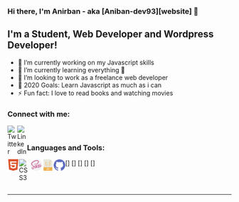 ### Hi there, I'm Anirban - aka [Aniban-dev93][website] 👋

## I'm a Student, Web Developer and Wordpress Developer! 
- 🔭 I’m currently working on my Javascript skills
- 🌱 I’m currently learning everything 🤣
- 👯 I’m looking to work as a freelance web developer
- 🥅 2020 Goals: Learn Javascript as much as i can
- ⚡ Fun fact: I love to read books and watching movies

### Connect with me:


[<img align="left" alt="Twitter" width="22px" src="http://i.imgur.com/tXSoThF.png"/>](https://twitter.com/anithethinker)
[<img align="left" alt="LinkedIn" width="22px" src="https://github.com/paulrobertlloyd/socialmediaicons/blob/main/linkedin-24x24.png"/>](https://www.linkedin.com/in/anirban-ganguly-0446a41b1/)

<br />

### Languages and Tools:

[<img align="left" alt="HTML5" width="26px" src="html5.svg"/>]
[<img align="left" alt="CSS3" width="26px" src="css3.svg"/>]
[<img align="left" alt="Sass" width="26px" src="sass.svg"/>]
[<img align="left" alt="JavaScript" width="26px" src="javascript.svg"/>]
[<img align="left" alt="GitHub" width="26px" src="github.svg"/>]

<br />
<br />

---
